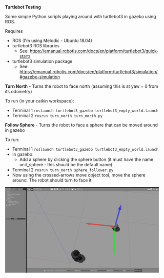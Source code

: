 **Turtlebot Testing**


Some simple Python scripts playing around with turtlebot3 in gazebo using ROS.



Requires
* ROS (I'm using Melodic - Ubuntu 18.04)
* turtlebot3 ROS libraries
  * See: https://emanual.robotis.com/docs/en/platform/turtlebot3/quick-start/
* turtlebot3 simulation package
  * See: https://emanual.robotis.com/docs/en/platform/turtlebot3/simulation/#gazebo-simulation

**Turn North** - Turns the robot to face north (assuming this is at yaw = 0 from its odometry)


To run (in your catkin workspace):
* Terminal 1
`roslaunch turtlebot3_gazebo turtlebot3_empty_world.launch`
* Terminal 2
`rosrun turn_north turn_north.py`



**Follow Sphere** - Turns the robot to face a sphere that can be moved around in gazebo


To run:
* Terminal 1
`roslaunch turtlebot3_gazebo turtlebot3_empty_world.launch`
* In gazebo:
  * Add a sphere by clicking the sphere button (it must have the name unit_sphere - this should be the default name)
* Terminal 2
`rosrun turn_north sphere_follower.py`
* Now using the crossed-arrows move object tool, move the sphere around. The robot should turn to face it

![Gazebo Sphere Following Screenshot](gazebo_screenshot.png)
